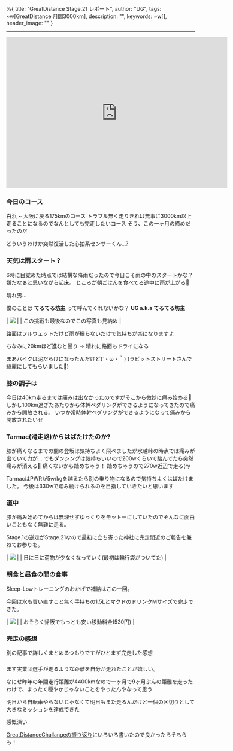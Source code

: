 %{
  title: "GreatDistance Stage.21 レポート",
  author: "UG",
  tags: ~w[GreatDistance 月間3000km],
  description: "",
  keywords: ~w[],
  header_image: ""
}

---
<iframe allowtransparency="true" frameborder="0" height="405" scrolling="no" src="https://www.strava.com/activities/2743113596/embed/4f655ad644d81055805176eef11032ca63c12848" width="590"></iframe>


### 今日のコース
白浜 ~ 大阪に戻る175kmのコース
トラブル無く走りきれば無事に3000km以上走ることになるのでなんとしても完走したいコース
そう、この一ヶ月の締めだったのだ

どういうわけか突然復活した心拍系センサーくん...?


### 天気は雨スタート？
6時に目覚めた時点では結構な降雨だったので今日こそ雨の中のスタートかな？嫌だなぁと思いながら起床。
ところが朝ごはんを食べてる途中に雨が上がる🤔

晴れ男...

僕のことは **てるてる坊主** って呼んでくれないかな？
**UG a.k.a てるてる坊主**


| [![](https://2.bp.blogspot.com/-TG3iBge3rBI/XY3WgSJh5OI/AAAAAAAAB84/FUrNB1ZNhqcsBiK7dmeXva-0SpjAV17VQCK4BGAYYCw/s320/IMG_20190927_063114.jpg)](http://2.bp.blogspot.com/-TG3iBge3rBI/XY3WgSJh5OI/AAAAAAAAB84/FUrNB1ZNhqcsBiK7dmeXva-0SpjAV17VQCK4BGAYYCw/s1600/IMG_20190927_063114.jpg) |
| この挑戦も最後なのでこの写真も見納め |


路面はフルウェットだけど雨が振らないだけで気持ちが楽になりますよ

ちなみに20kmほど進むと曇り -\> 晴れに路面もドライになる

まあバイクは泥だらけになったんだけど(´・ω・｀)
(ラビットストリートさんで綺麗にしてもらいました🙏)


### 膝の調子は
今日は40km走るまでは痛みは出なかったのですがそこから微妙に痛み始める🤔
しかし100km過ぎたあたりから体幹ペダリングができるようになってきたので痛みから開放される。
いつか常時体幹ペダリングができるようになって痛みから開放されたいぜ


### Tarmac(滑走路)からはばたけたのか?
膝が痛くなるまでの間の登坂は気持ちよく飛べましたが水越峠の時点では痛みが出ていて力が...
でもダンシングは気持ちいいので200wくらいで踏んでたら突然痛みが消える🤔
痛くないから踏めちゃう！
踏めちゃうので270w近辺で走る(ry

TarmacはPWRが5w/kgを越えたら別の乗り物になるので気持ちよくはばたけました。
今後は330wで踏み続けられるのを目指していきたいと思います


### 道中

膝が痛み始めてからは無理せずゆっくりをモットーにしていたのでそんなに面白いこともなく無難に走る。



Stage.1の逆走がStage.21なので最初に立ち寄った神社に完走間近のご報告を兼ねてお参りを。

| [![](https://4.bp.blogspot.com/-L5fgp5LTq2c/XY3Wy0vJNLI/AAAAAAAAB9E/fyTaCInFF0EODEa-HIba0ASHEcECfHBjACK4BGAYYCw/s320/IMG_20190927_100203.jpg)](http://4.bp.blogspot.com/-L5fgp5LTq2c/XY3Wy0vJNLI/AAAAAAAAB9E/fyTaCInFF0EODEa-HIba0ASHEcECfHBjACK4BGAYYCw/s1600/IMG_20190927_100203.jpg) |
| 日に日に荷物が少なくなっていく(最初は輪行袋がついてた) |



### 朝食と昼食の間の食事

Sleep-Lowトレーニングのおかげで補給はこの一回。

今回は水も買い直すこと無く手持ちの1.5LとマクドのドリンクMサイズで完走できた。


| [![](https://4.bp.blogspot.com/-Uqa9qQFrsu0/XY3XJoRKY8I/AAAAAAAAB9Q/nA_ie_zq04shddB8-VtbWsfzqRDAoGzjwCK4BGAYYCw/s320/IMG_20190927_101948.jpg)](http://4.bp.blogspot.com/-Uqa9qQFrsu0/XY3XJoRKY8I/AAAAAAAAB9Q/nA_ie_zq04shddB8-VtbWsfzqRDAoGzjwCK4BGAYYCw/s1600/IMG_20190927_101948.jpg) |
| おそらく帰阪でもっとも安い移動料金(530円) |

### 完走の感想
別の記事で詳しくまとめるつもりですがひとまず完走した感想

###
まず実業団選手が走るような距離を自分が走れたことが嬉しい。

なにせ昨年の年間走行距離が4400kmなので一ヶ月で9ヶ月ぶんの距離を走ったわけで、まったく穏やかじゃないことをやったんやなって思う



明日から自転車やらないじゃなくて明日もまた走るんだけど一個の区切りとして大きなミッションを達成できた

感慨深い

[GreatDistanceChallangeの振り返り](/blog/GreatDistanceChallangeの振り返り)にいろいろ書いたので良かったらそちらも！

